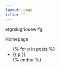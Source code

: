 ```yaml
---
layout: page
title: ""
---
```


etgrsiugriouewrfg

Homepage

<ul>
{% for p in posts %}
<li>{{ p }}</li>
{% endfor %}
</ul>